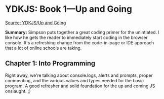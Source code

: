 YDKJS: Book 1—Up and Going
===

[Source: YDKJS/Up and Going](https://github.com/getify/You-Dont-Know-JS/blob/master/up%20%26%20going/ch1.md)

**Summary:** Simpson puts together a great coding primer for the unintiated. I
like how he gets the reader to immediately start coding in the browser console.
It's a refreshing change from the code-in-page or IDE approach that a lot of
online schools are taking.

Chapter 1: Into Programming
---

Right away, we're talking about console.logs, alerts and prompts, proper commenting, 
and the various values and types needed for the basic program. A good refresher 
and solid foundation for the up and coming JS onslaught. ;)







